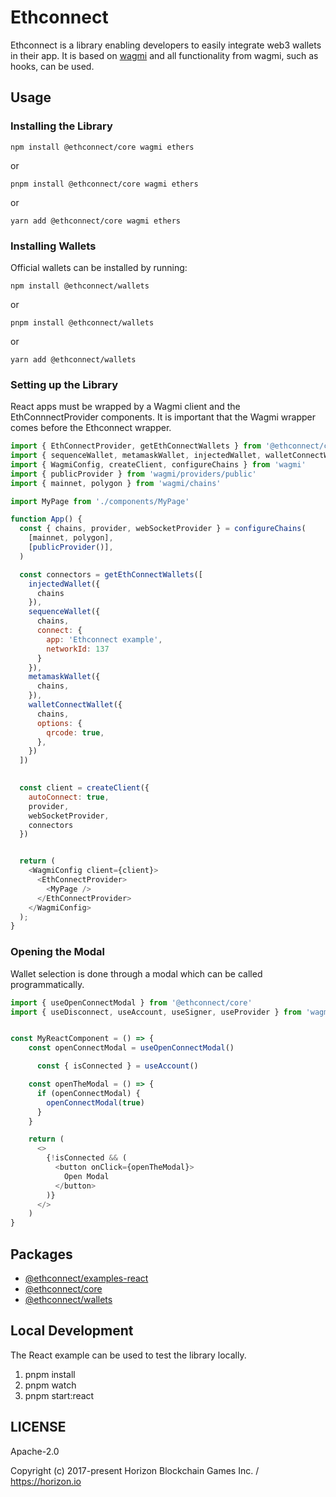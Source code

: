 Ethconnect
==========

Ethconnect is a library enabling developers to easily integrate web3 wallets in their app. It is based on [wagmi](https://wagmi.sh/) and all functionality from wagmi, such as hooks, can be used.

## Usage
### Installing the Library

`npm install @ethconnect/core wagmi ethers`

or

`pnpm install @ethconnect/core wagmi ethers`

or

`yarn add @ethconnect/core wagmi ethers`

### Installing Wallets
Official wallets can be installed by running:

`npm install @ethconnect/wallets`

or

`pnpm install @ethconnect/wallets`

or

`yarn add @ethconnect/wallets`

### Setting up the Library
React apps must be wrapped by a Wagmi client and the EthConnnectProvider components. It is important that the Wagmi wrapper comes before the Ethconnect wrapper.

```js
import { EthConnectProvider, getEthConnectWallets } from '@ethconnect/core'
import { sequenceWallet, metamaskWallet, injectedWallet, walletConnectWallet } from '@ethconnect/wallets'
import { WagmiConfig, createClient, configureChains } from 'wagmi'
import { publicProvider } from 'wagmi/providers/public'
import { mainnet, polygon } from 'wagmi/chains'

import MyPage from './components/MyPage'

function App() {
  const { chains, provider, webSocketProvider } = configureChains(
    [mainnet, polygon],
    [publicProvider()],
  )

  const connectors = getEthConnectWallets([
    injectedWallet({
      chains
    }),
    sequenceWallet({
      chains,
      connect: {
        app: 'Ethconnect example',
        networkId: 137
      }
    }),
    metamaskWallet({
      chains,
    }),
    walletConnectWallet({
      chains,
      options: {
        qrcode: true,
      },
    })
  ])

  
  const client = createClient({
    autoConnect: true,
    provider,
    webSocketProvider,
    connectors
  })


  return (
    <WagmiConfig client={client}>
      <EthConnectProvider>
        <MyPage />
      </EthConnectProvider>
    </WagmiConfig>
  );
}

```

### Opening the Modal
Wallet selection is done through a modal which can be called programmatically.

```js
import { useOpenConnectModal } from '@ethconnect/core'
import { useDisconnect, useAccount, useSigner, useProvider } from 'wagmi'


const MyReactComponent = () => {
    const openConnectModal = useOpenConnectModal()

      const { isConnected } = useAccount()

    const openTheModal = () => {
      if (openConnectModal) {
        openConnectModal(true)
      }
    }

    return (
      <>
        {!isConnected && (
          <button onClick={openTheModal}>
            Open Modal
          </button>
        )}
      </>
    )
}
```



## Packages

- [@ethconnect/examples-react](./examples/react)
- [@ethconnect/core](./packages/core)
- [@ethconnect/wallets](./packages/wallets)


## Local Development
The React example can be used to test the library locally.

1. pnpm install
2. pnpm watch
3. pnpm start:react


## LICENSE

Apache-2.0

Copyright (c) 2017-present Horizon Blockchain Games Inc. / https://horizon.io
